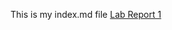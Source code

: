 This is my index.md file 
[Lab Report 1](https://<Sherif-Elfiky>.github.io/<cse15l-lab-reports-repo>/lab-report-1-week-0.html)



